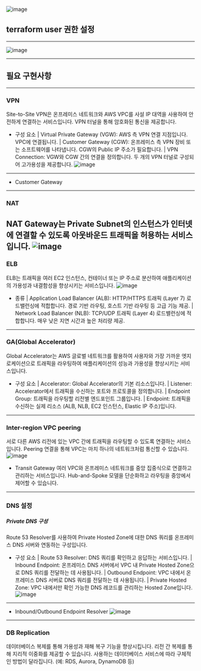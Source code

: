 ![image](https://github.com/user-attachments/assets/0a4a7312-4fea-445c-9d6c-e96c30c77a69)


## terraform user 권한 설정
----
![image](https://github.com/user-attachments/assets/4fc5def1-6db5-44bb-89a6-b03cf2904593)

----
## 필요 구현사항
----
### VPN
Site-to-Site VPN은 온프레미스 네트워크와 AWS VPC를 사설 IP 대역을 사용하여 안전하게 연결하는 서비스입니다. VPN 터널을 통해 암호화된 통신을 제공합니다.
- 구성 요소
| Virtual Private Gateway (VGW): AWS 측 VPN 연결 지점입니다. VPC에 연결됩니다.
| Customer Gateway (CGW): 온프레미스 측 VPN 장비 또는 소프트웨어를 나타냅니다. CGW의 Public IP 주소가 필요합니다.
| VPN Connection: VGW와 CGW 간의 연결을 정의합니다. 두 개의 VPN 터널로 구성되어 고가용성을 제공합니다.
![image](https://github.com/user-attachments/assets/669f684f-dad9-402c-baff-8c6bfc61f6bf)
----
- Customer Gateway
----
### NAT
NAT Gateway는 Private Subnet의 인스턴스가 인터넷에 연결할 수 있도록 아웃바운드 트래픽을 허용하는 서비스입니다.
![image](https://github.com/user-attachments/assets/04f39d39-dc6f-42c8-a27d-bd9132991dda)
----
### ELB
ELB는 트래픽을 여러 EC2 인스턴스, 컨테이너 또는 IP 주소로 분산하여 애플리케이션의 가용성과 내결함성을 향상시키는 서비스입니다.
![image](https://github.com/user-attachments/assets/c06a33c5-0381-4391-967a-bf04037e0643)
- 종류
| Application Load Balancer (ALB): HTTP/HTTPS 트래픽 (Layer 7) 로드밸런싱에 적합합니다. 경로 기반 라우팅, 호스트 기반 라우팅 등 고급 기능 제공.
| Network Load Balancer (NLB): TCP/UDP 트래픽 (Layer 4) 로드밸런싱에 적합합니다. 매우 낮은 지연 시간과 높은 처리량 제공.
----
### GA(Global Accelerator)
Global Accelerator는 AWS 글로벌 네트워크를 활용하여 사용자와 가장 가까운 엣지 로케이션으로 트래픽을 라우팅하여 애플리케이션의 성능과 가용성을 향상시키는 서비스입니다.
- 구성 요소
| Accelerator: Global Accelerator의 기본 리소스입니다.
| Listener: Accelerator에서 트래픽을 수신하는 포트와 프로토콜을 정의합니다.
| Endpoint Group: 트래픽을 라우팅할 리전별 엔드포인트 그룹입니다.
| Endpoint: 트래픽을 수신하는 실제 리소스 (ALB, NLB, EC2 인스턴스, Elastic IP 주소)입니다.
----
### Inter-region VPC peering
서로 다른 AWS 리전에 있는 VPC 간에 트래픽을 라우팅할 수 있도록 연결하는 서비스입니다. Peering 연결을 통해 VPC는 마치 하나의 네트워크처럼 통신할 수 있습니다.
![image](https://github.com/user-attachments/assets/88919b69-aca7-4386-b522-8d898cd7e8fd)
- Transit Gateway
여러 VPC와 온프레미스 네트워크를 중앙 집중식으로 연결하고 관리하는 서비스입니다. Hub-and-Spoke 모델을 단순화하고 라우팅을 중앙에서 제어할 수 있습니다.
----
### DNS 설정
##### Private DNS 구성
Route 53 Resolver를 사용하여 Private Hosted Zone에 대한 DNS 쿼리를 온프레미스 DNS 서버와 연동하는 구성입니다.
- 구성 요소
| Route 53 Resolver: DNS 쿼리를 확인하고 응답하는 서비스입니다.
| Inbound Endpoint: 온프레미스 DNS 서버에서 VPC 내 Private Hosted Zone으로 DNS 쿼리를 전달하는 데 사용됩니다.
| Outbound Endpoint: VPC 내에서 온프레미스 DNS 서버로 DNS 쿼리를 전달하는 데 사용됩니다.
| Private Hosted Zone: VPC 내에서만 확인 가능한 DNS 레코드를 관리하는 Hosted Zone입니다.
![image](https://github.com/user-attachments/assets/a0d43f27-c61c-4215-8267-dad016aa9793)
----
- Inbound/Outbound Endpoint Resolver
![image](https://github.com/user-attachments/assets/2f369621-77db-4a84-a3ab-da994bb47079)
----
### DB Replication
데이터베이스 복제를 통해 가용성과 재해 복구 기능을 향상시킵니다. 리전 간 복제를 통해 지리적 이중화를 제공할 수 있습니다. 사용하는 데이터베이스 서비스에 따라 구체적인 방법이 달라집니다. (예: RDS, Aurora, DynamoDB 등)

